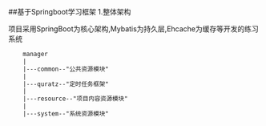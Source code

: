 ##基于Springboot学习框架
1.整体架构
   
   项目采用SpringBoot为核心架构,Mybatis为持久层,Ehcache为缓存等开发的练习系统
```tex
    manager
    |
    |---common--"公共资源模块"
    |
    |---quratz--"定时任务框架"
    |
    |---resource--"项目内容资源模块"
    |
    |---system--"系统资源模块"